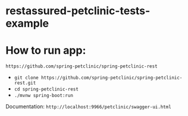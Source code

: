 # restassured-petclinic-tests-example

# How to run app:
`https://github.com/spring-petclinic/spring-petclinic-rest`

- `git clone https://github.com/spring-petclinic/spring-petclinic-rest.git`
- `cd spring-petclinic-rest`
- `./mvnw spring-boot:run`

Documentation:
`http://localhost:9966/petclinic/swagger-ui.html`